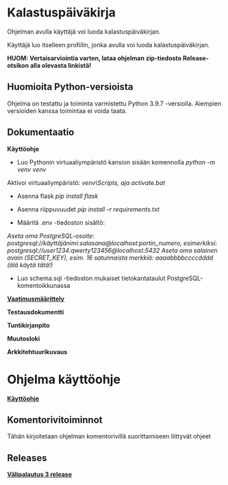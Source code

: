 # **Kalastuspäiväkirja**

Ohjelman avulla käyttäjä voi luoda kalastuspäiväkirjan.

Käyttäjä luo itselleen profiilin, jonka avulla voi luoda kalastuspäiväkirjan.

**HUOM: Vertaisarviointia varten, lataa ohjelman zip-tiedosto Release-otsikon alla olevasta linkistä!**

## **Huomioita Python-versioista**

Ohjelma on testattu ja toiminta varmistettu Python 3.9.7 -versiolla. Aiempien versioiden kanssa toimintaa ei voida taata.

## **Dokumentaatio**

**Käyttöohje**

- Luo Pythonin virtuaaliympäristö kansion sisään komennolla
*python -m venv venv*

Aktivoi virtuaaliympäristö:
*venv\Scripts, aja activate.bat*

- Asenna flask
*pip install flask*

- Asenna riippuvuudet
*pip install -r requirements.txt*

- Määritä .env -tiedoston sisältö:

*Aseta oma PostgreSQL-osoite: postgresql://käyttäjänimi:salasana@localhost:portin_numero, esimerkiksi: postgresql://user1234:qwerty123456@localhost:5432*
*Aseta oma salainen avain (SECRET_KEY), esim. 16 satunnaista merkkiä: aaaabbbbccccdddd (älä käytä tätä!)*

- Luo schema.sql -tiedoston mukaiset tietokantataulut PostgreSQL-komentoikkunassa

**[Vaatimusmäärittely](https://github.com/vtonteri/Kalastuspaivakirja/blob/master/src/documentation/vaatimusmaarittely.md)**

**Testausdokumentti**

**Tuntikirjanpito**

**Muutosloki**

**Arkkitehtuurikuvaus**

# **Ohjelma käyttöohje**

**[Käyttöohje](https://github.com/vtonteri/Kalastuspaivakirja/blob/master/src/documentation/kayttoohje.md)**

## **Komentorivitoiminnot**

Tähän kirjoitetaan ohjelman komentorivillä suorittamiseen liittyvät ohjeet


## **Releases**

**[Välipalautus 3 release](https://github.com/vtonteri/Kalastuspaivakirja/releases/tag/v.0.2)**
